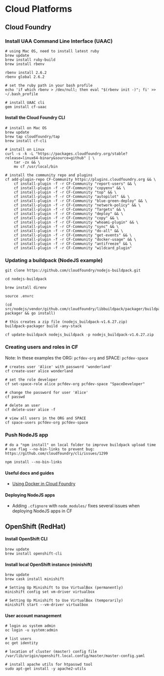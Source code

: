 # Cloud Platforms

## Cloud Foundry

### Install UAA Command Line Interface (UAAC)

```
# using Mac OS, need to install latest ruby
brew update
brew install ruby-build
brew install rbenv

rbenv install 2.6.2
rbenv global 2.6.2

# set the ruby path in your bash profile
echo 'if which rbenv > /dev/null; then eval "$(rbenv init -)"; fi' >> ~/.bash_profile

# install UAAC cli
gem install cf-uaac
```

#### Install the Cloud Foundry CLI

```
# install on Mac OS
brew update
brew tap cloudfoundry/tap
brew install cf-cli

# install on Linux
curl -s -k -L "https://packages.cloudfoundry.org/stable?release=linux64-binary&source=github" | \
    tar -zx && \
    mv cf /usr/local/bin
    
# install the community repo and plugins
cf add-plugin-repo CF-Community https://plugins.cloudfoundry.org && \
    cf install-plugin -f -r CF-Community "report-users" && \
    cf install-plugin -f -r CF-Community "copyenv" && \
    cf install-plugin -f -r CF-Community "top" && \
    cf install-plugin -f -r CF-Community "autopilot" && \
    cf install-plugin -f -r CF-Community "blue-green-deploy" && \
    cf install-plugin -f -r CF-Community "network-policy" && \
    cf install-plugin -f -r CF-Community "Targets" && \
    cf install-plugin -f -r CF-Community "deploy" && \
    cf install-plugin -f -r CF-Community "copy" && \
    cf install-plugin -f -r CF-Community "whoami-plugin" && \
    cf install-plugin -f -r CF-Community "sync" && \
    cf install-plugin -f -r CF-Community "do-all" && \
    cf install-plugin -f -r CF-Community "get-events" && \
    cf install-plugin -f -r CF-Community "docker-usage" && \
    cf install-plugin -f -r CF-Community "antifreeze" && \
    cf install-plugin -f -r CF-Community "wildcard_plugin"
```

### Updating a buildpack (NodeJS example)

```
git clone https://github.com/cloudfoundry/nodejs-buildpack.git

cd nodejs-buildpack

brew install direnv

source .envrc

(cd src/nodejs/vendor/github.com/cloudfoundry/libbuildpack/packager/buildpack-packager && go install)

# this creates a zip file (nodejs_buildpack-v1.6.27.zip)
buildpack-packager build -any-stack

cf update-buildpack nodejs_buildpack -p nodejs_buildpack-v1.6.27.zip
```

### Creating users and roles in CF

Note: In these examples the ORG: `pcfdev-org` and SPACE: `pcfdev-space`

```
# creates user 'Alice' with password 'wonderland'
cf create-user alice wonderland
 
# set the role developer 
cf set-space-role alice pcfdev-org pcfdev-space "SpaceDeveloper"

# change the password for user 'Alice'
cf passwd

# delete an user
cf delete-user alice -f

# view all users in the ORG and SPACE
cf space-users pcfdev-org pcfdev-space
```

### Push NodeJS app

```
# do a "npm install" on local folder to improve buildpack upload time 
# use flag --no-bin-links to prevent bug: https://github.com/cloudfoundry/cli/issues/1299

npm install --no-bin-links
```

#### Useful docs and guides

- [Using Docker in Cloud Foundry](https://docs.cloudfoundry.org/adminguide/docker.html)

#### Deploying NodeJS apps

* Adding `.cfignore` with `node_modules/` fixes several issues when deploying NodeJS apps in CF




## OpenShift (RedHat)

#### Install OpenShift CLI

```
brew update
brew install openshift-cli
```

#### Install local OpenShift instance (minishift)

```
brew update
brew cask install minishift

# Setting Up Minishift to Use VirtualBox (permanently)
minishift config set vm-driver virtualbox

# Setting Up Minishift to Use VirtualBox (temporarily)
minishift start --vm-driver virtualbox
```

#### User account management

```
# login as system admin
oc login -u system:admin

# list users
oc get identity

# location of cluster (master) config file
/var/lib/origin/openshift.local.config/master/master-config.yaml

# install apache utils for htpasswd tool
sudo apt-get install -y apache2-utils
```
